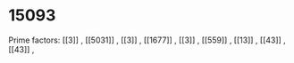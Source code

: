 # 15093

Prime factors: [[3]] , [[5031]] , [[3]] , [[1677]] , [[3]] , [[559]] , [[13]] , [[43]] , [[43]] , 